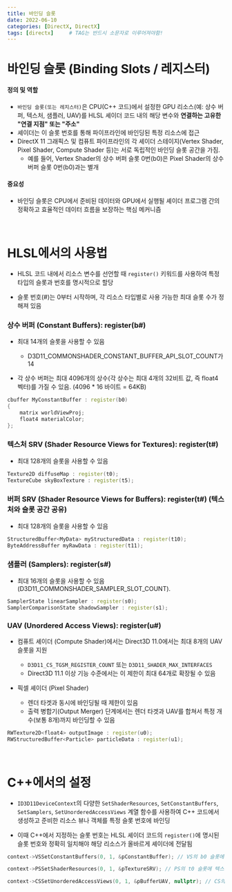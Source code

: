 ```yaml
---
title: 바인딩 슬롯
date: 2022-06-10
categories: [DirectX, DirectX]
tags: [directx]		# TAG는 반드시 소문자로 이루어져야함!
---
```


# 바인딩 슬롯 (Binding Slots / 레지스터) 

#### 정의 및 역할

* `바인딩 슬롯(또는 레지스터)`은 CPU(C++ 코드)에서 설정한 GPU 리소스(예: 상수 버퍼, 텍스처, 샘플러, UAV)를 HLSL 셰이더 코드 내의 해당 변수와 **연결하는 고유한 "연결 지점" 또는 "주소"**
* 셰이더는 이 슬롯 번호를 통해 파이프라인에 바인딩된 특정 리소스에 접근
* DirectX 11 그래픽스 및 컴퓨트 파이프라인의 각 셰이더 스테이지(Vertex Shader, Pixel Shader, Compute Shader 등)는 서로 독립적인 바인딩 슬롯 공간을 가짐.
  * 예를 들어, Vertex Shader의 상수 버퍼 슬롯 0번(b0)은 Pixel Shader의 상수 버퍼 슬롯 0번(b0)과는 별개

#### 중요성

* 바인딩 슬롯은 CPU에서 준비된 데이터와 GPU에서 실행될 셰이더 프로그램 간의 정확하고 효율적인 데이터 흐름을 보장하는 핵심 메커니즘

<br>

# HLSL에서의 사용법

* HLSL 코드 내에서 리소스 변수를 선언할 때 `register()` 키워드를 사용하여 특정 타입의 슬롯과 번호를 명시적으로 할당

* 슬롯 번호(#)는 0부터 시작하며, 각 리소스 타입별로 사용 가능한 최대 슬롯 수가 정해져 있음

### 상수 버퍼 (Constant Buffers): register(b#)

* 최대 14개의 슬롯을 사용할 수 있음
  * D3D11_COMMONSHADER_CONSTANT_BUFFER_API_SLOT_COUNT가 14

* 각 상수 버퍼는 최대 4096개의 상수(각 상수는 최대 4개의 32비트 값, 즉 float4 벡터)를 가질 수 있음. (4096 * 16 바이트 = 64KB)

```c++
cbuffer MyConstantBuffer : register(b0)
{
    matrix worldViewProj;
    float4 materialColor;
};
```

### 텍스처 SRV (Shader Resource Views for Textures): register(t#)

* 최대 128개의 슬롯을 사용할 수 있음

```c++
Texture2D diffuseMap : register(t0);
TextureCube skyBoxTexture : register(t5);
```

### 버퍼 SRV (Shader Resource Views for Buffers): register(t#) (텍스처와 슬롯 공간 공유)

* 최대 128개의 슬롯을 사용할 수 있음

```c++
StructuredBuffer<MyData> myStructuredData : register(t10);
ByteAddressBuffer myRawData : register(t11);
```

### 샘플러 (Samplers): register(s#)

* 최대 16개의 슬롯을 사용할 수 있음 (D3D11_COMMONSHADER_SAMPLER_SLOT_COUNT).

```c++
SamplerState linearSampler : register(s0);
SamplerComparisonState shadowSampler : register(s1);
```

### UAV (Unordered Access Views): register(u#)

* 컴퓨트 셰이더 (Compute Shader)에서는 Direct3D 11.0에서는 최대 8개의 UAV 슬롯을 지원

  * `D3D11_CS_TGSM_REGISTER_COUNT` 또는 `D3D11_SHADER_MAX_INTERFACES`
  * Direct3D 11.1 이상 기능 수준에서는 이 제한이 최대 64개로 확장될 수 있음

* 픽셀 셰이더 (Pixel Shader)

  * 렌더 타겟과 동시에 바인딩될 때 제한이 있음
  * 출력 병합기(Output Merger) 단계에서는 렌더 타겟과 UAV를 합쳐서 특정 개수(보통 8개)까지 바인딩할 수 있음


```c++
RWTexture2D<float4> outputImage : register(u0);
RWStructuredBuffer<Particle> particleData : register(u1);
```

<br>

# C++에서의 설정

* `ID3D11DeviceContext`의 다양한 `SetShaderResources`, `SetConstantBuffers`, `SetSamplers`, `SetUnorderedAccessViews` 계열 함수를 사용하여 C++ 코드에서 생성하고 준비한 리소스 뷰나 객체를 특정 슬롯 번호에 바인딩

* 이때 C++에서 지정하는 슬롯 번호는 HLSL 셰이더 코드의 `register()`에 명시된 슬롯 번호와 정확히 일치해야 해당 리소스가 올바르게 셰이더에 전달됨

```c++
context->VSSetConstantBuffers(0, 1, &pConstantBuffer); // VS의 b0 슬롯에 상수 버퍼 바인딩

context->PSSetShaderResources(0, 1, &pTextureSRV); // PS의 t0 슬롯에 텍스처 SRV 바인딩

context->CSSetUnorderedAccessViews(0, 1, &pBufferUAV, nullptr); // CS의 u0 슬롯에 UAV 바인딩
```